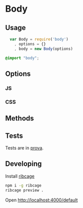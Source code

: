 # Body

## Usage
```js
  var Body = require('body')
    , options = {}
    , body = new Body(options)
```

```css
@import "body";
```

## Options

### JS

### CSS

## Methods

## Tests
Tests are in [prova](https://github.com/azer/prova).

## Developing
Install [ribcage](https://github.com/Techwraith/ribcage)

```sh
npm i -g ribcage
ribcage preview .
```

Open [http://localhost:4000/default](http://localhost:4000/default)

